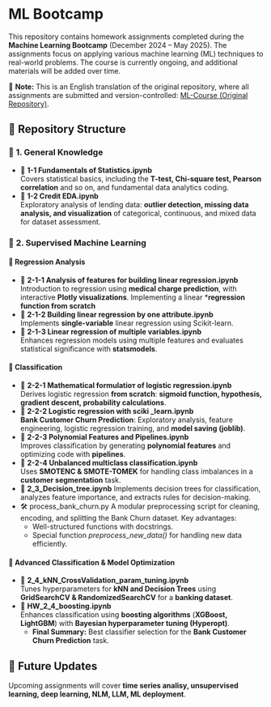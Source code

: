 # **ML Bootcamp**  
This repository contains homework assignments completed during the **Machine Learning Bootcamp** (December 2024 – May 2025). The assignments focus on applying various machine learning (ML) techniques to real-world problems. The course is currently ongoing, and additional materials will be added over time.  

📌 **Note:** This is an English translation of the original repository, where all assignments are submitted and version-controlled: [ML-Course (Original Repository)](https://github.com/ExcellentDarkTea/ML-Course).  

## 📂 **Repository Structure**  

### 🔹 **1. General Knowledge**  
- 📘 **1-1 Fundamentals of Statistics.ipynb**  
  Covers statistical basics, including the **T-test, Chi-square test, Pearson correlation** and so on, and fundamental data analytics coding.  
- 📘 **1-2 Credit EDA.ipynb**  
  Exploratory analysis of lending data: **outlier detection, missing data analysis, and visualization** of categorical, continuous, and mixed data for dataset assessment.  

### 🔹 **2. Supervised Machine Learning**  

#### 📌 **Regression Analysis**  
- 📗 **2-1-1 Analysis of features for building linear regression.ipynb**  
  Introduction to regression using **medical charge prediction**, with interactive **Plotly visualizations**. Implementing a linear ***regression function from scratch**  
- 📗 **2-1-2 Building linear regression by one attribute.ipynb**  
  Implements **single-variable** linear regression using Scikit-learn.  
- 📗 **2-1-3 Linear regression of multiple variables.ipynb**  
  Enhances regression models using multiple features and evaluates statistical significance with **statsmodels**.  

#### 📌 **Classification**  
- 📙 **2-2-1 Mathematical formulatioт of logistic regression.ipynb**  
  Derives logistic regression **from scratch**: **sigmoid function, hypothesis, gradient descent, probability calculations**.  
- 📙 **2-2-2 Logistic regression with sciki _learn.ipynb**  
  **Bank Customer Churn Prediction**: Exploratory analysis, feature engineering, logistic regression training, and **model saving (joblib)**.  
- 📙 **2-2-3 Polynomial Features and Pipelines.ipynb**  
  Improves classification by generating **polynomial features** and optimizing code with **pipelines**.  
- 📙 **2-2-4 Unbalanced multiclass classification.ipynb**  
  Uses **SMOTENC & SMOTE-TOMEK** for handling class imbalances in a **customer segmentation** task.
- 📕 **2_3_Decision_tree.ipynb**
Implements decision trees for classification, analyzes feature importance, and extracts rules for decision-making.
- 🛠 process_bank_churn.py
A modular preprocessing script for cleaning, encoding, and splitting the Bank Churn dataset. Key advantages:
    - Well-structured functions with docstrings.
    - Special function *preprocess_new_data()* for handling new data efficiently.

#### 📌 **Advanced Classification & Model Optimization**  
- 📕 **2_4_kNN_CrossValidation_param_tuning.ipynb**  
  Tunes hyperparameters for **kNN and Decision Trees** using **GridSearchCV & RandomizedSearchCV** for a **banking dataset**.  
- 📕 **HW_2_4_boosting.ipynb**  
  Enhances classification using **boosting algorithms** (**XGBoost, LightGBM**) with **Bayesian hyperparameter tuning (Hyperopt)**.  
  - **Final Summary:** Best classifier selection for the **Bank Customer Churn Prediction** task.  

## 🚀 **Future Updates**  
Upcoming assignments will cover **time series analisy, unsupervised learning, deep learning, NLM, LLM, ML deployment**.
